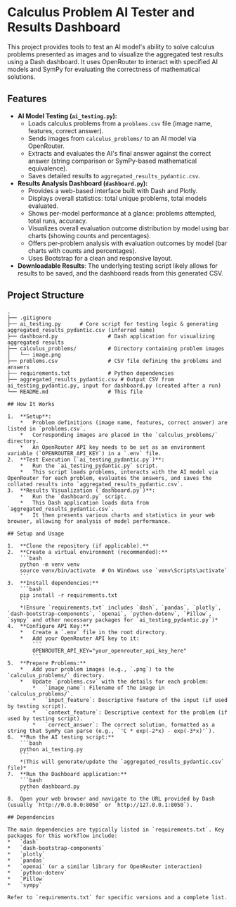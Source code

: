 # Calculus Problem AI Tester and Results Dashboard

This project provides tools to test an AI model's ability to solve calculus problems presented as images and to visualize the aggregated test results using a Dash dashboard. It uses OpenRouter to interact with specified AI models and SymPy for evaluating the correctness of mathematical solutions.

## Features

*   **AI Model Testing (`ai_testing.py`):**
    *   Loads calculus problems from a `problems.csv` file (image name, features, correct answer).
    *   Sends images from `calculus_problems/` to an AI model via OpenRouter.
    *   Extracts and evaluates the AI's final answer against the correct answer (string comparison or SymPy-based mathematical equivalence).
    *   Saves detailed results to `aggregated_results_pydantic.csv`.
*   **Results Analysis Dashboard (`dashboard.py`):**
    *   Provides a web-based interface built with Dash and Plotly.
    *   Displays overall statistics: total unique problems, total models evaluated.
    *   Shows per-model performance at a glance: problems attempted, total runs, accuracy.
    *   Visualizes overall evaluation outcome distribution by model using bar charts (showing counts and percentages).
    *   Offers per-problem analysis with evaluation outcomes by model (bar charts with counts and percentages).
    *   Uses Bootstrap for a clean and responsive layout.
*   **Downloadable Results**: The underlying testing script likely allows for results to be saved, and the dashboard reads from this generated CSV.

## Project Structure

```
.
├── .gitignore
├── ai_testing.py      # Core script for testing logic & generating aggregated_results_pydantic.csv (inferred name)
├── dashboard.py                # Dash application for visualizing aggregated results
├── calculus_problems/          # Directory containing problem images
│   └── image.png
├── problems.csv                # CSV file defining the problems and answers
├── requirements.txt            # Python dependencies
├── aggregated_results_pydantic.csv # Output CSV from ai_testing_pydantic.py, input for dashboard.py (created after a run)
└── README.md                   # This file

## How It Works

1.  **Setup**:
    *   Problem definitions (image name, features, correct answer) are listed in `problems.csv`.
    *   Corresponding images are placed in the `calculus_problems/` directory.
    *   An OpenRouter API key needs to be set as an environment variable (`OPENROUTER_API_KEY`) in a `.env` file.
2.  **Test Execution (`ai_testing_pydantic.py`)**:
    *   Run the `ai_testing_pydantic.py` script.
    *   This script loads problems, interacts with the AI model via OpenRouter for each problem, evaluates the answers, and saves the collated results into `aggregated_results_pydantic.csv`.
3.  **Results Visualization (`dashboard.py`)**:
    *   Run the `dashboard.py` script.
    *   This Dash application loads data from `aggregated_results_pydantic.csv`.
    *   It then presents various charts and statistics in your web browser, allowing for analysis of model performance.

## Setup and Usage

1.  **Clone the repository (if applicable).**
2.  **Create a virtual environment (recommended):**
    ```bash
    python -m venv venv
    source venv/bin/activate  # On Windows use `venv\Scripts\activate`
    ```
3.  **Install dependencies:**
    ```bash
    pip install -r requirements.txt
    ```
    *(Ensure `requirements.txt` includes `dash`, `pandas`, `plotly`, `dash-bootstrap-components`, `openai`, `python-dotenv`, `Pillow`, `sympy` and other necessary packages for `ai_testing_pydantic.py`)*
4.  **Configure API Key:**
    *   Create a `.env` file in the root directory.
    *   Add your OpenRouter API key to it:
        ```
        OPENROUTER_API_KEY="your_openrouter_api_key_here"
        ```
5.  **Prepare Problems:**
    *   Add your problem images (e.g., `.png`) to the `calculus_problems/` directory.
    *   Update `problems.csv` with the details for each problem:
        *   `image_name`: Filename of the image in `calculus_problems/`.
        *   `input_feature`: Descriptive feature of the input (if used by testing script).
        *   `context_feature`: Descriptive context for the problem (if used by testing script).
        *   `correct_answer`: The correct solution, formatted as a string that SymPy can parse (e.g., `'C * exp(-2*x) - exp(-3*x)'`).
6.  **Run the AI testing script:**
    ```bash
    python ai_testing.py
    ```
    *(This will generate/update the `aggregated_results_pydantic.csv` file)*
7.  **Run the Dashboard application:**
    ```bash
    python dashboard.py
    ```
8.  Open your web browser and navigate to the URL provided by Dash (usually `http://0.0.0.0:8050` or `http://127.0.0.1:8050`).

## Dependencies

The main dependencies are typically listed in `requirements.txt`. Key packages for this workflow include:
*   `dash`
*   `dash-bootstrap-components`
*   `plotly`
*   `pandas`
*   `openai` (or a similar library for OpenRouter interaction)
*   `python-dotenv`
*   `Pillow`
*   `sympy`

Refer to `requirements.txt` for specific versions and a complete list.